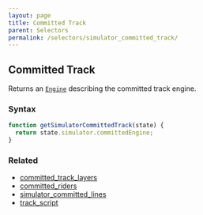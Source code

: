 ```yaml
---
layout: page
title: Committed Track
parent: Selectors
permalink: /selectors/simulator_committed_track/
---
```


## Committed Track

Returns an [`Engine`](/externals/engine/) describing the committed track engine.

### Syntax

```js
function getSimulatorCommittedTrack(state) {
  return state.simulator.committedEngine;
}
```

### Related

- [committed_track_layers](./committed_track_layers.md)
- [committed_riders](./committed_riders.md)
- [simulator_committed_lines](./simulator_committed_lines.md)
- [track_script](./track_script.md)

